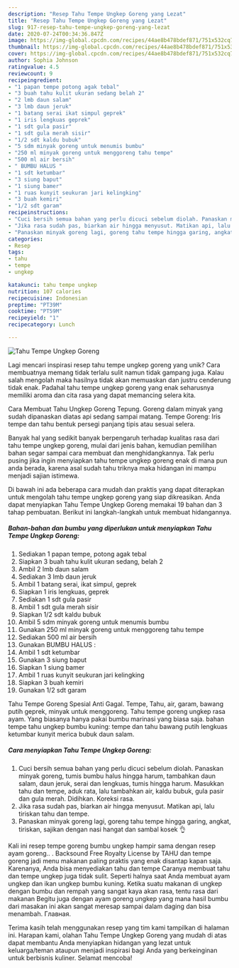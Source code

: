 ```yaml
---
description: "Resep Tahu Tempe Ungkep Goreng yang Lezat"
title: "Resep Tahu Tempe Ungkep Goreng yang Lezat"
slug: 917-resep-tahu-tempe-ungkep-goreng-yang-lezat
date: 2020-07-24T00:34:36.847Z
image: https://img-global.cpcdn.com/recipes/44ae8b478bdef871/751x532cq70/tahu-tempe-ungkep-goreng-foto-resep-utama.jpg
thumbnail: https://img-global.cpcdn.com/recipes/44ae8b478bdef871/751x532cq70/tahu-tempe-ungkep-goreng-foto-resep-utama.jpg
cover: https://img-global.cpcdn.com/recipes/44ae8b478bdef871/751x532cq70/tahu-tempe-ungkep-goreng-foto-resep-utama.jpg
author: Sophia Johnson
ratingvalue: 4.5
reviewcount: 9
recipeingredient:
- "1 papan tempe potong agak tebal"
- "3 buah tahu kulit ukuran sedang belah 2"
- "2 lmb daun salam"
- "3 lmb daun jeruk"
- "1 batang serai ikat simpul geprek"
- "1 iris lengkuas geprek"
- "1 sdt gula pasir"
- "1 sdt gula merah sisir"
- "1/2 sdt kaldu bubuk"
- "5 sdm minyak goreng untuk menumis bumbu"
- "250 ml minyak goreng untuk menggoreng tahu tempe"
- "500 ml air bersih"
- " BUMBU HALUS "
- "1 sdt ketumbar"
- "3 siung baput"
- "1 siung bamer"
- "1 ruas kunyit seukuran jari kelingking"
- "3 buah kemiri"
- "1/2 sdt garam"
recipeinstructions:
- "Cuci bersih semua bahan yang perlu dicuci sebelum diolah. Panaskan minyak goreng, tumis bumbu halus hingga harum, tambahkan daun salam, daun jeruk, serai dan lengkuas, tumis hingga harum. Masukkan tahu dan tempe, aduk rata, lalu tambahkan air, kaldu bubuk, gula pasir dan gula merah. Didihkan. Koreksi rasa."
- "Jika rasa sudah pas, biarkan air hingga menyusut. Matikan api, lalu tiriskan tahu dan tempe."
- "Panaskan minyak goreng lagi, goreng tahu tempe hingga garing, angkat, tiriskan, sajikan dengan nasi hangat dan sambal kosek 👌"
categories:
- Resep
tags:
- tahu
- tempe
- ungkep

katakunci: tahu tempe ungkep 
nutrition: 107 calories
recipecuisine: Indonesian
preptime: "PT39M"
cooktime: "PT59M"
recipeyield: "1"
recipecategory: Lunch

---
```



![Tahu Tempe Ungkep Goreng](https://img-global.cpcdn.com/recipes/44ae8b478bdef871/751x532cq70/tahu-tempe-ungkep-goreng-foto-resep-utama.jpg)

Lagi mencari inspirasi resep tahu tempe ungkep goreng yang unik? Cara membuatnya memang tidak terlalu sulit namun tidak gampang juga. Kalau salah mengolah maka hasilnya tidak akan memuaskan dan justru cenderung tidak enak. Padahal tahu tempe ungkep goreng yang enak seharusnya memiliki aroma dan cita rasa yang dapat memancing selera kita.

Cara Membuat Tahu Ungkep Goreng Tepung. Goreng dalam minyak yang sudah dipanaskan diatas api sedang sampai matang. Tempe Goreng: Iris tempe dan tahu bentuk persegi panjang tipis atau sesuai selera.

Banyak hal yang sedikit banyak berpengaruh terhadap kualitas rasa dari tahu tempe ungkep goreng, mulai dari jenis bahan, kemudian pemilihan bahan segar sampai cara membuat dan menghidangkannya. Tak perlu pusing jika ingin menyiapkan tahu tempe ungkep goreng enak di mana pun anda berada, karena asal sudah tahu triknya maka hidangan ini mampu menjadi sajian istimewa.


Di bawah ini ada beberapa cara mudah dan praktis yang dapat diterapkan untuk mengolah tahu tempe ungkep goreng yang siap dikreasikan. Anda dapat menyiapkan Tahu Tempe Ungkep Goreng memakai 19 bahan dan 3 tahap pembuatan. Berikut ini langkah-langkah untuk membuat hidangannya.

<!--inarticleads1-->

##### Bahan-bahan dan bumbu yang diperlukan untuk menyiapkan Tahu Tempe Ungkep Goreng:

1. Sediakan 1 papan tempe, potong agak tebal
1. Siapkan 3 buah tahu kulit ukuran sedang, belah 2
1. Ambil 2 lmb daun salam
1. Sediakan 3 lmb daun jeruk
1. Ambil 1 batang serai, ikat simpul, geprek
1. Siapkan 1 iris lengkuas, geprek
1. Sediakan 1 sdt gula pasir
1. Ambil 1 sdt gula merah sisir
1. Siapkan 1/2 sdt kaldu bubuk
1. Ambil 5 sdm minyak goreng untuk menumis bumbu
1. Gunakan 250 ml minyak goreng untuk menggoreng tahu tempe
1. Sediakan 500 ml air bersih
1. Gunakan  BUMBU HALUS :
1. Ambil 1 sdt ketumbar
1. Gunakan 3 siung baput
1. Siapkan 1 siung bamer
1. Ambil 1 ruas kunyit seukuran jari kelingking
1. Siapkan 3 buah kemiri
1. Gunakan 1/2 sdt garam


Tahu Tempe Goreng Spesial Anti Gagal. Tempe, Tahu, air, garam, bawang putih geprek, minyak untuk menggoreng. Tahu tempe goreng ungkep rasa ayam. Yang biasanya hanya pakai bumbu marinasi yang biasa saja. bahan tempe tahu ungkep bumbu kuning: tempe dan tahu bawang putih lengkuas ketumbar kunyit merica bubuk daun salam. 

<!--inarticleads2-->

##### Cara menyiapkan Tahu Tempe Ungkep Goreng:

1. Cuci bersih semua bahan yang perlu dicuci sebelum diolah. Panaskan minyak goreng, tumis bumbu halus hingga harum, tambahkan daun salam, daun jeruk, serai dan lengkuas, tumis hingga harum. Masukkan tahu dan tempe, aduk rata, lalu tambahkan air, kaldu bubuk, gula pasir dan gula merah. Didihkan. Koreksi rasa.
1. Jika rasa sudah pas, biarkan air hingga menyusut. Matikan api, lalu tiriskan tahu dan tempe.
1. Panaskan minyak goreng lagi, goreng tahu tempe hingga garing, angkat, tiriskan, sajikan dengan nasi hangat dan sambal kosek 👌


Kali ini resep tempe goreng bumbu ungkep hampir sama dengan resep ayam goreng.. . Backsound Free Royalty License by TAHU dan tempe goreng jadi menu makanan paling praktis yang enak disantap kapan saja. Karenanya, Anda bisa menyediakan tahu dan tempe Caranya membuat tahu dan tempe ungkep juga tidak sulit. Seperti halnya saat Anda membuat ayam ungkep dan ikan ungkep bumbu kuning. Ketika suatu makanan di ungkep dengan bumbu dan rempah yang sangat kaya akan rasa, tentu rasa dari makanan Begitu juga dengan ayam goreng ungkep yang mana hasil bumbu dari masakan ini akan sangat meresap sampai dalam daging dan bisa menambah. Главная. 

Terima kasih telah menggunakan resep yang tim kami tampilkan di halaman ini. Harapan kami, olahan Tahu Tempe Ungkep Goreng yang mudah di atas dapat membantu Anda menyiapkan hidangan yang lezat untuk keluarga/teman ataupun menjadi inspirasi bagi Anda yang berkeinginan untuk berbisnis kuliner. Selamat mencoba!
